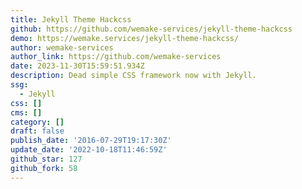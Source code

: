 ```yaml
---
title: Jekyll Theme Hackcss
github: https://github.com/wemake-services/jekyll-theme-hackcss
demo: https://wemake.services/jekyll-theme-hackcss/
author: wemake-services
author_link: https://github.com/wemake-services
date: 2023-11-30T15:59:51.934Z
description: Dead simple CSS framework now with Jekyll.
ssg:
  - Jekyll
css: []
cms: []
category: []
draft: false
publish_date: '2016-07-29T19:17:30Z'
update_date: '2022-10-18T11:46:59Z'
github_star: 127
github_fork: 58
---
```

